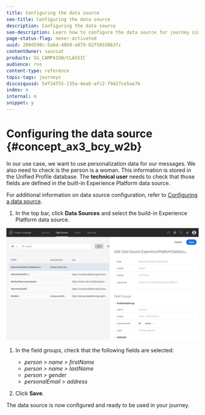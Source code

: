 ```yaml
---
title: Configuring the data source
seo-title: Configuring the data source
description: Configuring the data source
seo-description: Learn how to configure the data source for journey simple use case
page-status-flag: never-activated
uuid: 269d590c-5a6d-40b9-a879-02f5033863fc
contentOwner: sauviat
products: SG_CAMPAIGN/CLASSIC
audience: rns
content-type: reference
topic-tags: journeys
discoiquuid: 5df34f55-135a-4ea8-afc2-f9427ce5ae7b
index: n
internal: n
snippet: y
---
```


# Configuring the data source {#concept_ax3_bcy_w2b}

In our use case, we want to use personalization data for our messages. We also need to check is the person is a woman. This information is stored in the Unified Profile database. The **technical user** needs to check that those fields are defined in the built-in Experience Platform data source.

For additional information on data source configuration, refer to [Configuring a data source](../datasource/ds.md#concept_s1s_dqt_52b). 

1. In the top bar, click **Data Sources** and select the build-in Experience Platform data source.

![](../assets/journey23.png)

1. In the field groups, check that the following fields are selected:

    * _person > name > firstName_
    * _person > name > lastName_
    * _person > gender_
    * _personalEmail > address_

1. Click **Save**.

The data source is now configured and ready to be used in your journey.
